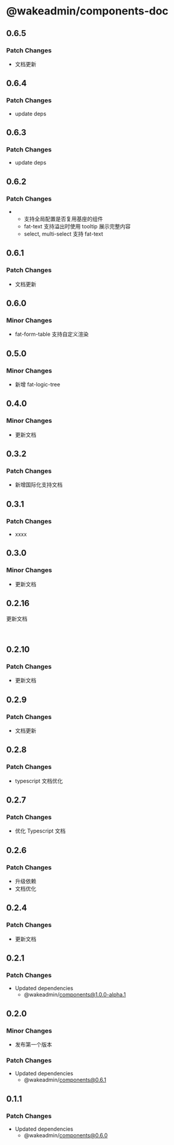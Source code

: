 # @wakeadmin/components-doc

## 0.6.5

### Patch Changes

- 文档更新

## 0.6.4

### Patch Changes

- update deps

## 0.6.3

### Patch Changes

- update deps

## 0.6.2

### Patch Changes

- - 支持全局配置是否复用基座的组件
  - fat-text 支持溢出时使用 tooltip 展示完整内容
  - select, multi-select 支持 fat-text

## 0.6.1

### Patch Changes

- 文档更新

## 0.6.0

### Minor Changes

- fat-form-table 支持自定义渲染

## 0.5.0

### Minor Changes

- 新增 fat-logic-tree

## 0.4.0

### Minor Changes

- 更新文档

## 0.3.2

### Patch Changes

- 新增国际化支持文档

## 0.3.1

### Patch Changes

- xxxx

## 0.3.0

### Minor Changes

- 更新文档

## 0.2.16

更新文档

<br>

## 0.2.10

### Patch Changes

- 更新文档

## 0.2.9

### Patch Changes

- 文档更新

## 0.2.8

### Patch Changes

- typescript 文档优化

## 0.2.7

### Patch Changes

- 优化 Typescript 文档

## 0.2.6

### Patch Changes

- 升级依赖
- 文档优化

## 0.2.4

### Patch Changes

- 更新文档

## 0.2.1

### Patch Changes

- Updated dependencies
  - @wakeadmin/components@1.0.0-alpha.1

## 0.2.0

### Minor Changes

- 发布第一个版本

### Patch Changes

- Updated dependencies
  - @wakeadmin/components@0.6.1

## 0.1.1

### Patch Changes

- Updated dependencies
  - @wakeadmin/components@0.6.0
